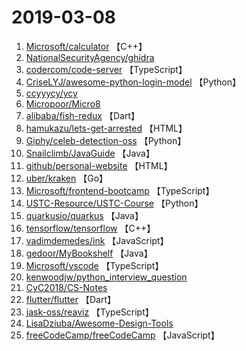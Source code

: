 # 2019-03-08

1. [Microsoft/calculator](https://github.com/Microsoft/calculator) 【C++】
2. [NationalSecurityAgency/ghidra](https://github.com/NationalSecurityAgency/ghidra) 
3. [codercom/code-server](https://github.com/codercom/code-server) 【TypeScript】
4. [CriseLYJ/awesome-python-login-model](https://github.com/CriseLYJ/awesome-python-login-model) 【Python】
5. [ccyyycy/ycy](https://github.com/ccyyycy/ycy) 
6. [Micropoor/Micro8](https://github.com/Micropoor/Micro8) 
7. [alibaba/fish-redux](https://github.com/alibaba/fish-redux) 【Dart】
8. [hamukazu/lets-get-arrested](https://github.com/hamukazu/lets-get-arrested) 【HTML】
9. [Giphy/celeb-detection-oss](https://github.com/Giphy/celeb-detection-oss) 【Python】
10. [Snailclimb/JavaGuide](https://github.com/Snailclimb/JavaGuide) 【Java】
11. [github/personal-website](https://github.com/github/personal-website) 【HTML】
12. [uber/kraken](https://github.com/uber/kraken) 【Go】
13. [Microsoft/frontend-bootcamp](https://github.com/Microsoft/frontend-bootcamp) 【TypeScript】
14. [USTC-Resource/USTC-Course](https://github.com/USTC-Resource/USTC-Course) 【Python】
15. [quarkusio/quarkus](https://github.com/quarkusio/quarkus) 【Java】
16. [tensorflow/tensorflow](https://github.com/tensorflow/tensorflow) 【C++】
17. [vadimdemedes/ink](https://github.com/vadimdemedes/ink) 【JavaScript】
18. [gedoor/MyBookshelf](https://github.com/gedoor/MyBookshelf) 【Java】
19. [Microsoft/vscode](https://github.com/Microsoft/vscode) 【TypeScript】
20. [kenwoodjw/python_interview_question](https://github.com/kenwoodjw/python_interview_question) 
21. [CyC2018/CS-Notes](https://github.com/CyC2018/CS-Notes) 
22. [flutter/flutter](https://github.com/flutter/flutter) 【Dart】
23. [jask-oss/reaviz](https://github.com/jask-oss/reaviz) 【TypeScript】
24. [LisaDziuba/Awesome-Design-Tools](https://github.com/LisaDziuba/Awesome-Design-Tools) 
25. [freeCodeCamp/freeCodeCamp](https://github.com/freeCodeCamp/freeCodeCamp) 【JavaScript】
